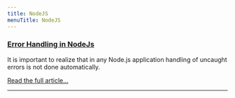 ```yaml
---
title: NodeJS
menuTitle: NodeJS
---
```


### [Error Handling in NodeJs](/Error-Handling-in-NodeJS/)

It is important to realize that in any Node.js application handling of uncaught errors is not done automatically.

[Read the full article...](/Error-Handling-in-NodeJS/)

---
